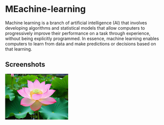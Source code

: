 # MEachine-learning

Machine learning is a branch of artificial intelligence (AI) that involves developing algorithms and statistical models that allow computers to progressively improve their performance on a task through experience, without being explicitly programmed. In essence, machine learning enables computers to learn from data and make predictions or decisions based on that learning.


## Screenshots

![App Screenshot](https://github.com/deepanshudhakite/MEachine-learning/blob/main/Unknown.jpeg)









